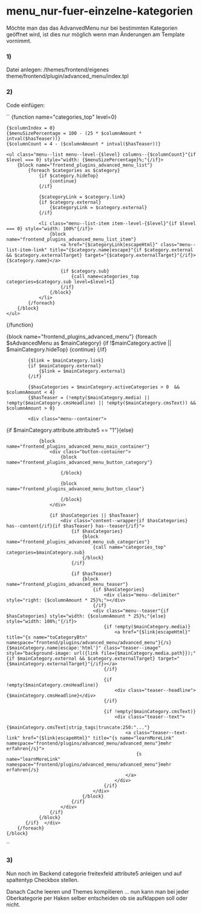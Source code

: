 
# menu_nur-fuer-einzelne-kategorien
Möchte man das das AdvanvedMenu nur bei bestimmten Kategorien geöffnet wird, ist dies nur möglich wenn man Änderungen am Template vornimmt. 

### 1) 
Datei anlegen:
/themes/frontend/eigenes theme/frontend/plugin/advanced_menu/index.tpl 

### 2) 
Code einfügen:

``
{function name="categories_top" level=0}

    {$columnIndex = 0}
    {$menuSizePercentage = 100 - (25 * $columnAmount * intval($hasTeaser))}
    {$columnCount = 4 - ($columnAmount * intval($hasTeaser))}

    <ul class="menu--list menu--level-{$level} columns--{$columnCount}"{if $level === 0} style="width: {$menuSizePercentage}%;"{/if}>
        {block name="frontend_plugins_advanced_menu_list"}
            {foreach $categories as $category}
                {if $category.hideTop}
                    {continue}
                {/if}

                {$categoryLink = $category.link}
                {if $category.external}
                    {$categoryLink = $category.external}
                {/if}

                <li class="menu--list-item item--level-{$level}"{if $level === 0} style="width: 100%"{/if}>
                    {block name="frontend_plugins_advanced_menu_list_item"}
                        <a href="{$categoryLink|escapeHtml}" class="menu--list-item-link" title="{$category.name|escape}"{if $category.external && $category.externalTarget} target="{$category.externalTarget}"{/if}>{$category.name}</a>

                        {if $category.sub}
                            {call name=categories_top categories=$category.sub level=$level+1}
                        {/if}
                    {/block}
                </li>
            {/foreach}
        {/block}
    </ul>
{/function}

<div class="advanced-menu" data-advanced-menu="true" data-hoverDelay="{$hoverDelay}">
    {block name="frontend_plugins_advanced_menu"}
        {foreach $sAdvancedMenu as $mainCategory}
            {if !$mainCategory.active || $mainCategory.hideTop}
                {continue}
            {/if}

            {$link = $mainCategory.link}
            {if $mainCategory.external}
                {$link = $mainCategory.external}
            {/if}

            {$hasCategories = $mainCategory.activeCategories > 0  && $columnAmount < 4}
            {$hasTeaser = (!empty($mainCategory.media) || !empty($mainCategory.cmsHeadline) || !empty($mainCategory.cmsText)) && $columnAmount > 0}

            <div class="menu--container">

{if $mainCategory.attribute.attribute5 == "1"}{else}

                {block name="frontend_plugins_advanced_menu_main_container"}
                    <div class="button-container"> 
                        {block name="frontend_plugins_advanced_menu_button_category"}
                            
                        {/block}

                        {block name="frontend_plugins_advanced_menu_button_close"}
                             
                        {/block}
                    </div>

                    {if $hasCategories || $hasTeaser}
                        <div class="content--wrapper{if $hasCategories} has--content{/if}{if $hasTeaser} has--teaser{/if}">
                            {if $hasCategories}
                                {block name="frontend_plugins_advanced_menu_sub_categories"}
                                    {call name="categories_top" categories=$mainCategory.sub}
                                {/block}
                            {/if}

                            {if $hasTeaser}
                                {block name="frontend_plugins_advanced_menu_teaser"}
                                    {if $hasCategories}
                                        <div class="menu--delimiter" style="right: {$columnAmount * 25}%;"></div>
                                    {/if}
                                    <div class="menu--teaser"{if $hasCategories} style="width: {$columnAmount * 25}%;"{else} style="width: 100%;"{/if}>
                                        {if !empty($mainCategory.media)}
                                            <a href="{$link|escapeHtml}" title="{s name="toCategoryBtn" namespace="frontend/plugins/advanced_menu/advanced_menu"}{/s}{$mainCategory.name|escape:'html'}" class="teaser--image" style="background-image: url({link file={$mainCategory.media.path}});"{if $mainCategory.external && $category.externalTarget} target="{$mainCategory.externalTarget}"{/if}></a>
                                        {/if}

                                        {if !empty($mainCategory.cmsHeadline)}
                                            <div class="teaser--headline">{$mainCategory.cmsHeadline}</div>
                                        {/if}

                                        {if !empty($mainCategory.cmsText)}
                                            <div class="teaser--text">
                                                {$mainCategory.cmsText|strip_tags|truncate:250:"..."}
                                                <a class="teaser--text-link" href="{$link|escapeHtml}" title="{s name="learnMoreLink" namespace="frontend/plugins/advanced_menu/advanced_menu"}mehr erfahren{/s}">
                                                    {s name="learnMoreLink" namespace="frontend/plugins/advanced_menu/advanced_menu"}mehr erfahren{/s}
                                                </a>
                                            </div>
                                        {/if}
                                    </div>
                                {/block}
                            {/if}
                        </div>
                    {/if}
                {/block}
           {/if}  </div>
        {/foreach}
    {/block}
</div>
``

### 3)
Nun noch im Backend categorie freitexfeld attribute5 anleigen und auf spaltentyp Checkbox stellen.

Danach Cache leeren und Themes kompilieren ... nun kann man bei jeder Oberkategorie per Haken selber entscheiden ob sie aufklappen soll oder nicht.
